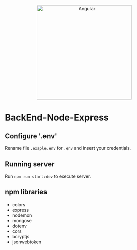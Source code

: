 <p align="center">
  <img alt="Angular" src="https://external-content.duckduckgo.com/iu/?u=https%3A%2F%2Fmiro.medium.com%2Fmax%2F365%2F1*Jr3NFSKTfQWRUyjblBSKeg.png&f=1&nofb=1&ipt=0a223e2664b3a6afce0869442bf7237a51012803541b75bd6b3062ffeaa53ee4&ipo=images" width="300">
</p>

# BackEnd-Node-Express

## Configure '.env'

Rename file `.exaple.env` for `.env` and insert your credentials.

## Running server

Run `npm run start:dev` to execute server.

## npm libraries

* colors
* express
* nodemon
* mongose
* dotenv
* cors
* bcryptjs
* jsonwebtoken